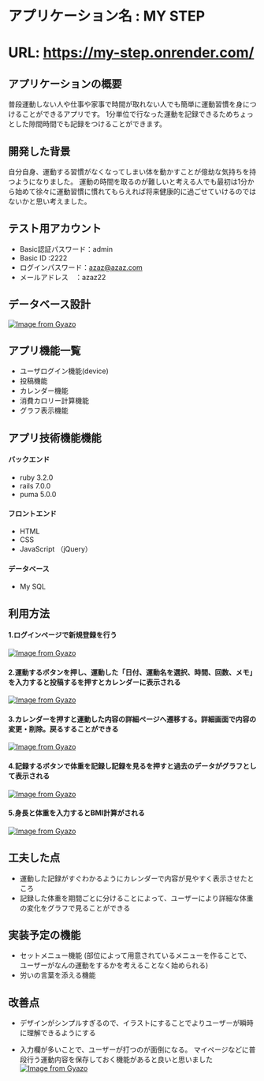 # アプリケーション名 : MY STEP

# URL:  https://my-step.onrender.com/

## アプリケーションの概要

普段運動しない人や仕事や家事で時間が取れない人でも簡単に運動習慣を身につけることができるアプリです。
1分単位で行なった運動を記録できるためちょっとした隙間時間でも記録をつけることができます。



## 開発した背景
自分自身、運動する習慣がなくなってしまい体を動かすことが億劫な気持ちを持つようになりました。
運動の時間を取るのが難しいと考える人でも最初は1分から始めて徐々に運動習慣に慣れてもらえれば将来健康的に過ごせていけるのではないかと思い考えました。


## テスト用アカウント

* Basic認証パスワード：admin
* Basic ID         :2222
* ログインパスワード：azaz@azaz.com
* メールアドレス　：azaz22



## データベース設計

[![Image from Gyazo](https://i.gyazo.com/c51bf56453e2ec658fea203608bc0a0f.png)](https://gyazo.com/c51bf56453e2ec658fea203608bc0a0f)
## アプリ機能一覧
* ユーザログイン機能(device)
* 投稿機能
* カレンダー機能
* 消費カロリー計算機能
* グラフ表示機能

## アプリ技術機能機能
#### バックエンド
* ruby 3.2.0
* rails 7.0.0
* puma 5.0.0

####  フロントエンド
* HTML
* CSS
* JavaScript （jQuery）

#### データベース
* My SQL


## 利用方法

#### 1.ログインページで新規登録を行う
[![Image from Gyazo](https://i.gyazo.com/e21b25f3585e09a52b7b6fbd68243283.gif)](https://gyazo.com/e21b25f3585e09a52b7b6fbd68243283)

#### 2.運動するボタンを押し、運動した「日付、運動名を選択、時間、回数、メモ」を入力すると投稿するを押すとカレンダーに表示される
[![Image from Gyazo](https://i.gyazo.com/2396d872b8c280be3ea17c5203a405e3.gif)](https://gyazo.com/2396d872b8c280be3ea17c5203a405e3)

#### 3.カレンダーを押すと運動した内容の詳細ページへ遷移する。詳細画面で内容の変更・削除。戻るすることができる
[![Image from Gyazo](https://i.gyazo.com/88555bed6f3ee459b3b3cd57bc61c2bd.gif)](https://gyazo.com/88555bed6f3ee459b3b3cd57bc61c2bd)
#### 4.記録するボタンで体重を記録し記録を見るを押すと過去のデータがグラフとして表示される
[![Image from Gyazo](https://i.gyazo.com/8d6a8732d38b191c558952b762f553c2.gif)](https://gyazo.com/8d6a8732d38b191c558952b762f553c2)

#### 5.身長と体重を入力するとBMI計算がされる
[![Image from Gyazo](https://i.gyazo.com/a7d3bc97f28ae0d9b4ba81d5f012a9a7.gif)](https://gyazo.com/a7d3bc97f28ae0d9b4ba81d5f012a9a7)



## 工夫した点
* 運動した記録がすぐわかるようにカレンダーで内容が見やすく表示させたところ
* 記録した体重を期間ごとに分けることによって、ユーザーにより詳細な体重の変化をグラフで見ることができる


## 実装予定の機能
* セットメニュー機能
(部位によって用意されているメニューを作ることで、ユーザーがなんの運動をするかを考えることなく始められる)
* 労いの言葉を添える機能

## 改善点
* デザインがシンプルすぎるので、イラストにすることでよりユーザーが瞬時に理解できるようにする

* 入力欄が多いことで、ユーザーが打つのが面倒になる。
マイページなどに普段行う運動内容を保存しておく機能があると良いと思いました
[![Image from Gyazo](https://i.gyazo.com/e21b25f3585e09a52b7b6fbd68243283.gif)](https://gyazo.com/e21b25f3585e09a52b7b6fbd68243283)
